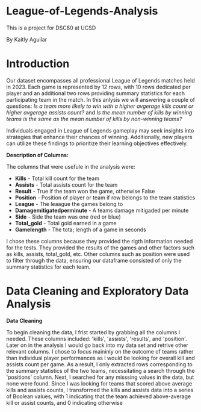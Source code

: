 # League-of-Legends-Analysis
This is a project for DSC80 at UCSD

By Kaitly Aguilar

# Introduction

Our dataset encompasses all professional League of Legends matches held in 2023. Each game is represented by 12 rows, with 10 rows dedicated per player and an additional two rows providing summary statistics for each participating team in the match. In this anlysis we will answering a couple of questions: *Is a team more likely to win with a higher avgerage kills count or higher avgerage assists count?* and  *Is the mean number of kills by winning teams is the same as the mean number of kills by non-winning teams?*

Individuals engaged in League of Legends gameplay may seek insights into strategies that enhance their chances of winning. Additionally, new players can utilize these findings to prioritize their learning objectives effectively.

__Description of Columns:__

The columns that were usefule in the analysis were:

* __Kills__ - Total kill count for the team
* __Assists__ - Total assists count for the team
* __Result__ - True if the team won the game, otherwise False
* __Position__ - Position of player or team if row belongs to the team statistics
* __League__ - The leaague the games belong to
* __Damagemitigatedperminute__ - A teams damage mitigaded per minute
* __Side__ - Side the team was one (red or blue)
* __Total_gold__ - Total gold earned in a game                                                  
* __Gamelength__ - The tota; length of a game in seconds

I chose these columns because they provided the rigth information needed for the tests. They provided the results of the games and other factors such as kills, assists, total_gold, etc. Other columns such as position were used to filter through the data, ensuring our dataframe consisted of only the summary statistics for each team.


# Data Cleaning and Exploratory Data Analysis

__Data Cleaning__

To begin cleaning the data, I frist started by grabbing all the columns I needed. These columns included: 'kills', 'assists', 'results', and 'position'. Later on in the analysis I would go back into my data set and retrive other relevant columns. I chose to focus maininly
on the outcome of teams rather than individual player performances as I would be looking for overall kill and assists count per game. As a result, I only extracted rows corresponding to the summary statistics of the two teams, necessitating a search through the 'positions' column. Next, I searched for any misssing values in the data, but none were found. Since I was looking for teams that scored above average kills and assists counts, I transformed the kills and assists data into a series of Boolean values, with 1 indicating that the team achieved above-average kill or assist counts, and 0 indicating otherwise



